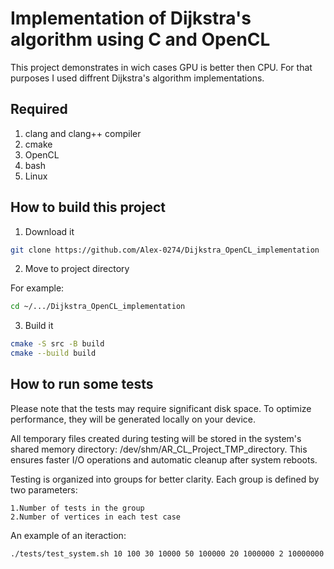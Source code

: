 # Implementation of Dijkstra's algorithm using C and OpenCL

This project demonstrates in wich cases GPU is better then CPU. For that purposes I used diffrent Dijkstra's algorithm implementations.

## Required

1. clang and clang++ compiler
2. cmake
3. OpenCL
4. bash
5. Linux

## How to build this project

1. Download it

``` bash
git clone https://github.com/Alex-0274/Dijkstra_OpenCL_implementation
```

2. Move to project directory

For example:
``` bash
cd ~/.../Dijkstra_OpenCL_implementation
```

3. Build it

``` bash
cmake -S src -B build
cmake --build build
```

## How to run some tests

Please note that the tests may require significant disk space. To optimize performance, they will be generated locally on your device.

All temporary files created during testing will be stored in the system's shared memory directory: /dev/shm/AR_CL_Project_TMP_directory. This ensures faster I/O operations and automatic cleanup after system reboots.

Testing is organized into groups for better clarity. Each group is defined by two parameters:

    1.Number of tests in the group
    2.Number of vertices in each test case

An example of an iteraction:

``` bash
./tests/test_system.sh 10 100 30 10000 50 100000 20 1000000 2 10000000
```
